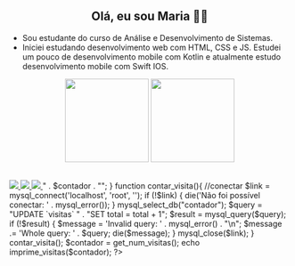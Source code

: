 <h2 font-size="12px" align="center"> Olá, eu sou Maria 👩‍💻 </h2>
<div> 
  <ul>
    <li> Sou estudante do curso de Análise e Desenvolvimento de Sistemas.</li>
    <li> Iniciei estudando desenvolvimento web com HTML, CSS e JS. Estudei um pouco de desenvolvimento mobile com Kotlin e atualmente estudo desenvolvimento mobile com Swift IOS. </li>
  </ul>
 </div>
 <div align="center"> 
  <img height="150em" src="https://github-readme-stats.vercel.app/api?username=mariafortunato&theme=bear&show_icons=true"/>
  <img height="150em" src = "https://github-readme-stats.vercel.app/api/top-langs/?username=mariafortunato&layout=compact&langs_count=7&theme=bear"/>
</div>

## <div>
   <a href="https://www.linkedin.com/in/marialicefortunato/" target="_blank">
    <img src="https://img.shields.io/badge/LinkedIn-0077B5?style=for-the-badge&logo=linkedin&logoColor=white" target="_blank"/>
   </a> 
   <a href="mailto:malice.rfort@gmail.com" target="_blank">
     <img src="https://img.shields.io/badge/Gmail-D14836?style=for-the-badge&logo=gmail&logoColor=white" target="_blank"/>
   </a>   
   <a href="https://t.me/mariafortunato"> 
     <img src="https://img.shields.io/badge/Telegram-2CA5E0?style=for-the-badge&logo=telegram&logoColor=white" target="_blank"/>
   </a>
   
</div>
<!DOCTYPE html>
<html>
<head>
	<meta charset=utf-8 />
	<title>Contador de Visitas</title>

</head>
<body>

<?php

	function get_num_visitas(){
		//conectar
		$link = mysql_connect('localhost', 'root', '');
		if (!$link) {
			die('Não foi possível conectar: ' . mysql_error());
		}
		
		mysql_select_db("contador");
		$query = "SELECT total " .
				 "FROM `visitas` " .
				 "ORDER BY total ASC LIMIT 1";
		$result = mysql_query($query);
		if (!$result) {
			$message  = 'Invalid query: ' . mysql_error() . "\n";
			$message .= 'Whole query: ' . $query;
			die($message);
		}
		if (mysql_num_rows($result) == 0) {
			echo "No rows found, nothing to print so am exiting";
			exit;
		}
		$row = mysql_fetch_array($result);
		mysql_close($link);
		return $row["total"];
		//fazer consulta
		//retornar total
	}

	function imprime_visitas($contador){
		return "<h1>" . $contador . "</h1>";
	}
	
	function contar_visita(){
		//conectar
		$link = mysql_connect('localhost', 'root', '');
		if (!$link) {
			die('Não foi possível conectar: ' . mysql_error());
		}
		
		mysql_select_db("contador");
		$query = "UPDATE `visitas` " .
				 "SET total = total + 1";
		$result = mysql_query($query);
		if (!$result) {
			$message  = 'Invalid query: ' . mysql_error() . "\n";
			$message .= 'Whole query: ' . $query;
			die($message);
		}
		mysql_close($link);
	}

	contar_visita();
	$contador = get_num_visitas();
	echo imprime_visitas($contador);

?>

 
</body>
</html>
